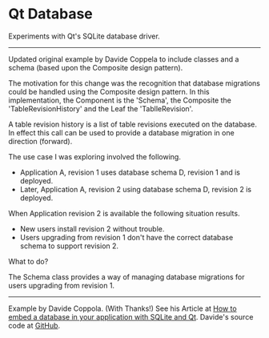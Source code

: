 # Qt Database

Experiments with Qt's SQLite database driver.

---

Updated original example by Davide Coppela to include classes and a schema (based upon the Composite design pattern).

The motivation for this change was the recognition that database migrations could be handled using the Composite design pattern.
In this implementation, the Component is the 'Schema', the Composite the 'TableRevisionHistory' and the Leaf the 'TablleRevision'.

A table revision history is a list of table revisions executed on the database.
In effect this call can be used to provide a database migration in one direction (forward).

The use case I was exploring involved the following.
- Application A, revision 1 uses database schema D, revision 1 and is deployed.
- Later, Application A, revision 2 using database schema D, revision 2 is deployed.

When Application revision 2 is available the following situation results.
- New users install revision 2 without trouble.
- Users upgrading from revision 1 don't have the correct database schema to support revision 2.

What to do?

The Schema class provides a way of managing database migrations for users upgrading from revision 1.

---

Example by Davide Coppola. (With Thanks!)
See his Article at [How to embed a database in your application with SQLite and Qt](http://blog.davidecoppola.com/2016/11/howto-embed-database-in-application-with-sqlite-and-qt/).
Davide's source code at [GitHub](https://github.com/vivaladav/BitsOfBytes/blob/master/howto-embed-database-in-application-with-sqlite-and-qt/QtSqlExample/MainWindow.cpp).
